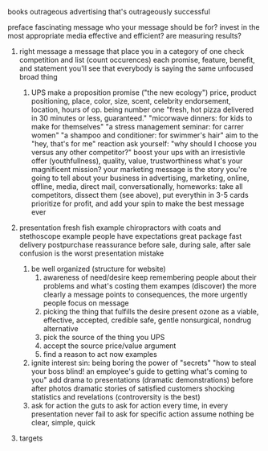 books
	outrageous advertising that's outrageously successful

preface
	fascinating message
	who your message should be for?
	invest in the most appropriate media
	effective and efficient?
	are measuring results?

1. right message
	a message that place you in a category of one
	check competition and list (count occurences) each promise, feature, benefit, and statement
		you'll see that everybody is saying the same unfocused broad thing

	1. UPS
		make a proposition promise ("the new ecology")
		price, product positioning, place, color, size, scent, celebrity endorsement, location, hours of op.
		being number one
		"fresh, hot pizza delivered in 30 minutes or less, guaranteed."
		"micorwave dinners: for kids to make for themselves"
		"a stress management seminar: for carrer women"
		"a shampoo and conditioner: for swimmer's hair"
		aim to the "hey, that's for me" reaction
		ask yourself: "why should I choose you versus any other competitor?"
		boost your ups with an irresistivle offer
		(youthfullness), quality, value, trustworthiness
		what's your magnificent mission?
		your marketing message is the story you're going to tell about your business in
			advertising, marketing, online, offline, media, direct mail, conversationally,
		homeworks: take all competitors, dissect them (see above), put everythin in 3-5 cards
			prioritize for profit, and add your spin to make the best message ever

2. presentation
	fresh fish example
	chiropractors with coats and stethoscope example
	people have expectations
	great package
	fast delivery
	postpurchase reassurance
	before sale, during sale, after sale
	confusion is the worst presentation mistake
	1. be well organized (structure for website)
		1. awareness of need/desire
			keep remembering people about their problems and what's costing them
			exampes (discover)
			the more clearly a message points to consequences, the more urgently people focus on message
		2. picking the thing that fulfills the desire
			present ozone as a viable, effective, accepted, credible safe, gentle
			nonsurgical, nondrug alternative
		3. pick the source of the thing
			you UPS
		4. accept the source price/value argument
		5. find a reason to act now
		examples
	2. ignite interest
		sin: being boring
		the power of "secrets"
		"how to steal your boss blind! an employee's guide to getting what's coming to you"
		add drama to presentations (dramatic demonstrations)
		before after photos
		dramatic stories of satisfied customers
		shocking statistics and revelations (controversity is the best)
	3. ask for action
		the guts to ask for action every time, in every presentation
		never fail to ask for specific action
		assume nothing
		be clear, simple, quick

3. targets

